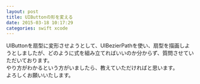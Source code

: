 ```yaml
---
layout: post
title: UIButtonの形を変える
date: 2015-03-18 10:17:29
categories: swift xcode
---
```

<!-- {% raw %} -->
<p>UIButtonを扇型に変形させようとして、UIBezierPathを使い、扇型を描画しようとしましたが、どのように式を組み立てればいいのか分からず、質問させていただいております。<br>
やり方がわかるという方がいましたら、教えていただければと思います。<br>
よろしくお願いいたします。</p>
<!-- {% endraw %} -->
